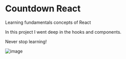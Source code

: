 # Countdown React

Learning fundamentals concepts of React 

In this project I went deep in the hooks and components. 

Never stop learning!

![image](https://user-images.githubusercontent.com/92052001/209775185-f688c1a7-91ef-4320-98c1-6741b6534c74.png)
